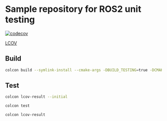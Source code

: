 # Sample repository for ROS2 unit testing

[![codecov](https://codecov.io/gh/yhisaki/ros2-unit-test-sample/graph/badge.svg?token=8I9YGKOEVV)](https://codecov.io/gh/yhisaki/ros2-unit-test-sample)

[LCOV](https://yhisaki.github.io/ros2-unit-test-sample/index.html)

## Build

```sh
colcon build --symlink-install --cmake-args -DBUILD_TESTING=true -DCMAKE_CXX_FLAGS='-fprofile-arcs -ftest-coverage' -DCMAKE_C_FLAGS='-fprofile-arcs -ftest-coverage'
```

## Test

```sh
colcon lcov-result --initial
```

```sh
colcon test
```

```sh
colcon lcov-result
```
